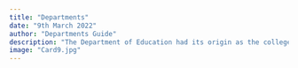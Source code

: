 ```yaml
---
title: "Departments"
date: "9th March 2022"
author: "Departments Guide"
description: "The Department of Education had its origin as the college of Education in 1962(University of Rajasthan)"
image: "Card9.jpg"
---
```

